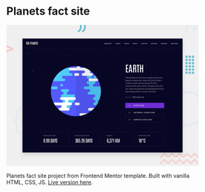 # Planets fact site

![Design preview for the Planets fact site coding challenge](./preview.jpg)

Planets fact site project from Frontend Mentor template. Built with vanilla HTML, CSS, JS. [Live version here](https://rmsliap.github.io/planets-fact-site/).
